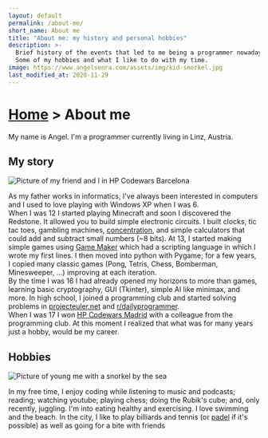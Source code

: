 ```yaml
---
layout: default
permalink: /about-me/
short_name: About me
title: "About me: my history and personal hobbies"
description: >-
  Brief history of the events that led to me being a programmer nowadays.
  Some of my hobbies and what I like to do with my time.
image: https://www.angelsenra.com/assets/img/kid-snorkel.jpg
last_modified_at: 2020-11-29
---
```


<h1>
<a href="{% link _pages/index.md %}">Home</a>
>
About me
</h1>

My name is Angel. I'm a programmer currently living in Linz, Austria.

## My story

<img class="img-float-right" src="{% link assets/img/hp-codewars-bcn.jpg %}" alt="Picture of my friend and I in HP Codewars Barcelona">

As my father works in informatics, I've always been interested in computers and I used to love playing with Windows XP when I was 6.
<br>
When I was 12 I started playing Minecraft and soon I discovered the Redstone. It allowed you to build simple electronic circuits. I built clocks, tic tac toes, gambling machines, [concentration](https://en.wikipedia.org/wiki/Concentration_(card_game)), and simple calculators that could add and subtract small numbers (~8 bits). At 13, I started making simple games using [Game Maker](https://en.wikipedia.org/wiki/GameMaker) which had a scripting language in which I wrote my first lines. I then moved into python with Pygame; for a few years, I copied many classic games (Pong, Tetris, Chess, Bomberman, Minesweeper, ...) improving at each iteration.
<br>
By the time I was 16 I had already opened my horizons to more than games, learning basic cryptography, GUI (Tkinter), simple AI like minimax, and more. In high school, I joined a programming club and started solving problems in [projecteuler.net](https://github.com/angelsenra/euler) and [r/dailyprogrammer](https://github.com/angelsenra/dailyprogrammer).
<br>
When I was 17 I won [HP Codewars Madrid](https://github.com/angelsenra/hpcodewars-madrid-2018) with a colleague from the programming club. At this moment I realized that what was for many years just a hobby, would be my career.

## Hobbies

<img class="img-float-left" src="{% link assets/img/kid-snorkel.jpg %}" alt="Picture of young me with a snorkel by the sea">

In my free time, I enjoy coding while listening to music and podcasts; reading; watching youtube; playing chess; doing the Rubik's cube; and, only recently, juggling. I'm into eating healthy and exercising. I love swimming and the beach. In the city, I like to play billiards and tennis (or [padel](https://en.wikipedia.org/wiki/Padel_(sport)) if it's possible) as well as going for a bite with friends

